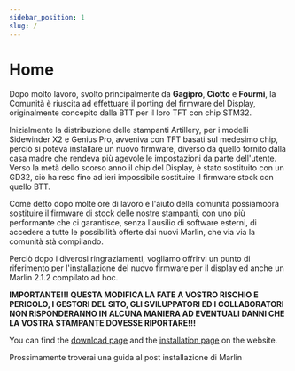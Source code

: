 ```yaml
---
sidebar_position: 1
slug: /
---
```


# Home

Dopo molto lavoro, svolto principalmente da **Gagipro**, **Ciotto** e **Fourmi**, la Comunità è riuscita ad effettuare il porting del firmware del Display, originalmente concepito dalla BTT per il loro TFT con chip STM32.

Inizialmente la distribuzione delle stampanti Artillery, per i modelli Sidewinder X2 e Genius Pro, avveniva con TFT basati sul medesimo chip, perciò si poteva installare un nuovo firmware, diverso da quello fornito dalla casa madre che rendeva più agevole le impostazioni da parte dell'utente. Verso la metà dello scorso anno il chip del Display, è stato sostituito con un GD32, ciò ha reso fino ad ieri impossibile sostituire il firmware stock con quello BTT.

Come detto dopo molte ore di lavoro e l'aiuto della comunità possiamoora sostituire il firmware di stock delle nostre stampanti, con uno più performante che ci garantisce, senza l'ausilio di software esterni, di accedere a tutte le possibilità offerte dai nuovi Marlin, che via via la comunità stà compilando.

Perciò dopo i diverosi ringraziamenti, vogliamo offrirvi un punto di riferimento per l'installazione del nuovo firmware per il display ed anche un Marlin 2.1.2 compilato ad hoc.

**IMPORTANTE!!! QUESTA MODIFICA LA FATE A VOSTRO RISCHIO E PERICOLO, I GESTORI DEL SITO, GLI SVILUPPATORI ED I COLLABORATORI NON RISPONDERANNO IN ALCUNA MANIERA AD EVENTUALI DANNI CHE LA VOSTRA STAMPANTE DOVESSE RIPORTARE!!!**


You can find the [download page](downloads.mdx) and the [installation page](installation.md) on the website.

Prossimamente troverai una guida al post installazione di Marlin